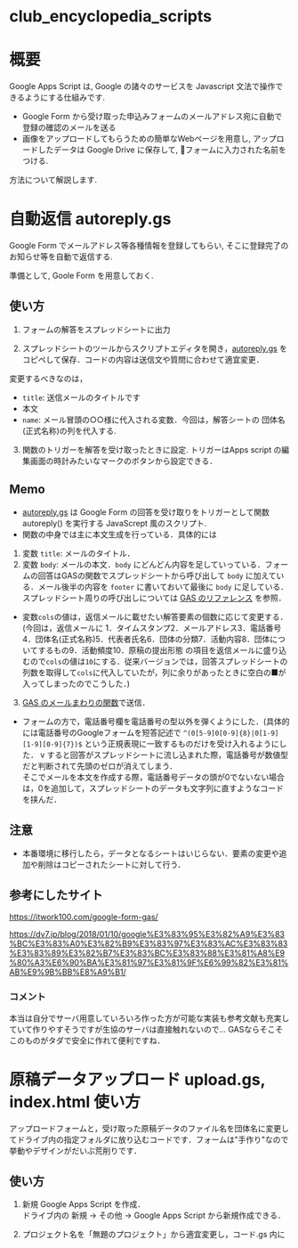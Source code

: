 # club_encyclopedia_scripts

# 概要
Google Apps Script は, Google の諸々のサービスを Javascript 文法で操作できるようにする仕組みです. 
- Google Form から受け取った申込みフォームのメールアドレス宛に自動で登録の確認のメールを送る
- 画像をアップロードしてもらうための簡単なWebページを用意し, アップロードしたデータは Google Drive に保存して, フォームに入力された名前をつける.

方法について解説します.

# 自動返信 autoreply.gs
Google Form でメールアドレス等各種情報を登録してもらい, そこに登録完了のお知らせ等を自動で返信する. 

準備として, Goole Form を用意しておく.
## 使い方
1. フォームの解答をスプレッドシートに出力

2. スプレッドシートのツールからスクリプトエディタを開き，[autoreply.gs](https://github.com/hoppiece/club_encyclopedia_scripts/blob/master/autoreply.gs) をコピペして保存．コードの内容は送信文や質問に合わせて適宜変更．

  変更するべきなのは，
  - `title`: 送信メールのタイトルです
  - 本文
  - `name`: メール冒頭の○○様に代入される変数．今回は，解答シートの 団体名(正式名称)の列を代入する.


3. 関数のトリガーを解答を受け取ったときに設定. トリガーはApps script の編集画面の時計みたいなマークのボタンから設定できる．

## Memo
- [autoreply.gs](https://github.com/hoppiece/club_encyclopedia_scripts/blob/master/autoreply.gs) は Google Form の回答を受け取りをトリガーとして関数 autoreply() を実行する JavaScrept 風のスクリプト.
- 関数の中身では主に本文生成を行っている．具体的には  
1. 変数 `title`: メールのタイトル．
2. 変数 `body`: メールの本文．`body` にどんどん内容を足していっている．フォームの回答はGASの関数でスプレッドシートから呼び出して `body` に加えている．メール後半の内容を `footer` に書いておいて最後に `body` に足している．スプレッドシート周りの呼び出しについては [GAS のリファレンス](https://developers.google.com/apps-script/reference/spreadsheet/) を参照．

- 変数`cols`の値は，返信メールに載せたい解答要素の個数に応じて変更する．(今回は，返信メールに 1．タイムスタンプ2．メールアドレス3．電話番号4．団体名(正式名称)5．代表者氏名6．団体の分類7．活動内容8．団体についてするもの9．活動頻度10．原稿の提出形態 の項目を返信メールに盛り込むので`cols`の値は`10`にする．従来バージョンでは，回答スプレッドシートの列数を取得して`cols`に代入していたが，列に余りがあったときに空白の■が入ってしまったのでこうした．)
3. [GAS のメールまわりの関数](https://developers.google.com/apps-script/reference/gmail/)で送信．
- フォームの方で，電話番号欄を電話番号の型以外を弾くようにした．(具体的には電話番号のGoogleフォームを短答記述で `^(0[5-9]0[0-9]{8}|0[1-9][1-9][0-9]{7})$` という正規表現に一致するものだけを受け入れるようにした．  v
すると回答がスプレッドシートに流し込まれた際，電話番号が数値型だと判断されて先頭のゼロが消えてしまう．  
そこでメールを本文を作成する際，電話番号データの頭が0でないない場合は，0を追加して，スプレッドシートのデータも文字列に直すようなコードを挟んだ．
		
## 注意
- 本番環境に移行したら，データとなるシートはいじらない．要素の変更や追加や削除はコピーされたシートに対して行う．

## 参考にしたサイト
https://itwork100.com/google-form-gas/

https://dv7.jp/blog/2018/01/10/google%E3%83%95%E3%82%A9%E3%83%BC%E3%83%A0%E3%82%B9%E3%83%97%E3%83%AC%E3%83%83%E3%83%89%E3%82%B7%E3%83%BC%E3%83%88%E3%81%A8%E9%80%A3%E6%90%BA%E3%81%97%E3%81%9F%E6%99%82%E3%81%AB%E9%9B%BB%E8%A9%B1/

### コメント
本当は自分でサーバ用意していろいろ作った方が可能な実装も参考文献も充実していて作りやすそうですが生協のサーバは直接触れないので... GASならそこそこのものがタダで安全に作れて便利ですね．

# 原稿データアップロード upload.gs, index.html 使い方
アップロードフォームと，受け取った原稿データのファイル名を団体名に変更してドライブ内の指定フォルダに放り込むコードです．フォームは"手作り"なので挙動やデザインがだいぶ荒削りです．
## 使い方
1. 新規 Google Apps Script を作成．  
ドライブ内の 新規 → その他 → Google Apps Script から新規作成できる．

2. プロジェクト名を「無題のプロジェクト」から適宜変更し，コード.gs 内に

